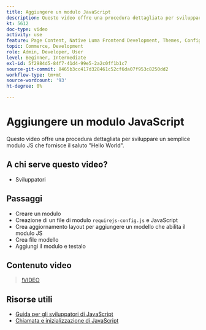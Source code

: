 ```yaml
---
title: Aggiungere un modulo JavaScript
description: Questo video offre una procedura dettagliata per sviluppare un semplice modulo JS che fornisce il saluto "Hello World".
kt: 5612
doc-type: video
activity: use
feature: Page Content, Native Luma Frontend Development, Themes, Configuration
topic: Commerce, Development
role: Admin, Developer, User
level: Beginner, Intermediate
exl-id: 5f2984d5-84f7-41d4-99e5-2a2c0ff1b1c7
source-git-commit: 8465b3cc417d328461c52cf6da07f953c8250dd2
workflow-type: tm+mt
source-wordcount: '93'
ht-degree: 0%

---
```


# Aggiungere un modulo JavaScript

Questo video offre una procedura dettagliata per sviluppare un semplice modulo JS che fornisce il saluto &quot;Hello World&quot;.

## A chi serve questo video?

- Sviluppatori

## Passaggi

- Creare un modulo
- Creazione di un file di modulo `requirejs-config.js` e JavaScript
- Crea aggiornamento layout per aggiungere un modello che abilita il modulo JS
- Crea file modello
- Aggiungi il modulo e testalo

## Contenuto video

>[!VIDEO](https://video.tv.adobe.com/v/35790?quality=12&learn=on)

## Risorse utili

- [Guida per gli sviluppatori di JavaScript](https://developer.adobe.com/commerce/frontend-core/javascript/)
- [Chiamata e inizializzazione di JavaScript](https://developer.adobe.com/commerce/frontend-core/javascript/init/)
